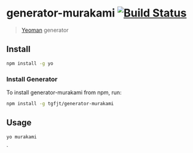 # generator-murakami [![Build Status](https://secure.travis-ci.org/tgfjt/generator-murakami.png?branch=master)](https://travis-ci.org/tgfjt/generator-murakami)

> [Yeoman](http://yeoman.io) generator


## Install

```bash
npm install -g yo
```

### Install Generator

To install generator-murakami from npm, run:

```bash
npm install -g tgfjt/generator-murakami
```

## Usage

```bash
yo murakami
```
`